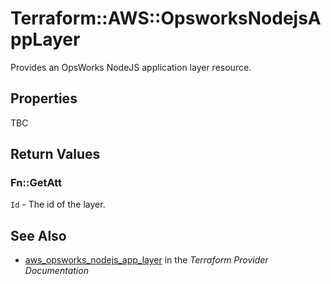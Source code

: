# Terraform::AWS::OpsworksNodejsAppLayer

Provides an OpsWorks NodeJS application layer resource.

## Properties

TBC

## Return Values

### Fn::GetAtt

`Id` - The id of the layer.

## See Also

* [aws_opsworks_nodejs_app_layer](https://www.terraform.io/docs/providers/aws/r/opsworks_nodejs_app_layer.html) in the _Terraform Provider Documentation_